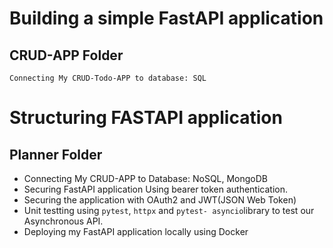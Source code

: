 # Building a simple FastAPI application

## CRUD-APP Folder

    Connecting My CRUD-Todo-APP to database: SQL

# Structuring FASTAPI application

## Planner Folder

- Connecting My CRUD-APP to Database: NoSQL, MongoDB
- Securing FastAPI application Using bearer token authentication.
- Securing the application with OAuth2 and JWT(JSON Web Token)
- Unit testting using `pytest`, `httpx` and `pytest- asyncio`library
  to test our Asynchronous API.
- Deploying my FastAPI application locally using Docker
